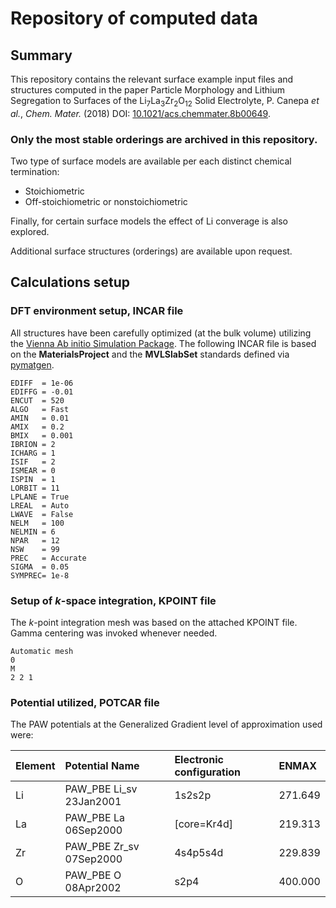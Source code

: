 # Repository of computed data 


## Summary 
This repository contains the relevant surface example input files and structures computed in the paper Particle Morphology and Lithium Segregation to Surfaces of the Li<sub>7</sub>La<sub>3</sub>Zr<sub>2</sub>O<sub>12</sub> Solid Electrolyte, P. Canepa *et al.*, *Chem. Mater.* (2018) DOI: [10.1021/acs.chemmater.8b00649](https://doi.org/10.1021/acs.chemmater.8b00649).

### Only the most stable orderings are archived in this repository.

Two type of surface models are available per each distinct chemical termination: 

* Stoichiometric 
* Off-stoichiometric or nonstoichiometric 

Finally, for certain surface models the effect of Li converage is also explored. 

Additional surface structures (orderings) are available upon request. 

## Calculations setup
### DFT environment setup, INCAR file 
All structures have been carefully optimized (at the bulk volume) utilizing the [Vienna Ab initio Simulation Package](http://www.vasp.at). The following INCAR file is based on the **MaterialsProject** and the **MVLSlabSet** standards defined via [pymatgen](http://pymatgen.org).  

```
EDIFF  = 1e-06
EDIFFG = -0.01
ENCUT  = 520
ALGO   = Fast
AMIN   = 0.01
AMIX   = 0.2
BMIX   = 0.001
IBRION = 2
ICHARG = 1
ISIF   = 2
ISMEAR = 0
ISPIN  = 1
LORBIT = 11
LPLANE = True
LREAL  = Auto
LWAVE  = False
NELM   = 100
NELMIN = 6
NPAR   = 12
NSW    = 99
PREC   = Accurate
SIGMA  = 0.05
SYMPREC= 1e-8
```

###  Setup of *k*-space integration, KPOINT file 
The *k*-point integration mesh was based on the attached KPOINT file. Gamma centering was invoked whenever needed. 

```
Automatic mesh
0
M
2 2 1
```
### Potential utilized, POTCAR file
The PAW potentials at the Generalized Gradient level of approximation used were: 

|  Element      |  Potential Name            |  Electronic configuration | ENMAX |
| ------------- |:-------------              | :-----       | :-----       |
| Li            | PAW\_PBE Li\_sv 23Jan2001  | 1s2s2p       | 271.649 |
| La            | PAW\_PBE La 06Sep2000      | [core=Kr4d]  | 219.313 |
| Zr            | PAW\_PBE Zr\_sv 07Sep2000  | 4s4p5s4d     | 229.839 |
| O             | PAW\_PBE O 08Apr2002       | s2p4         | 400.000 |
